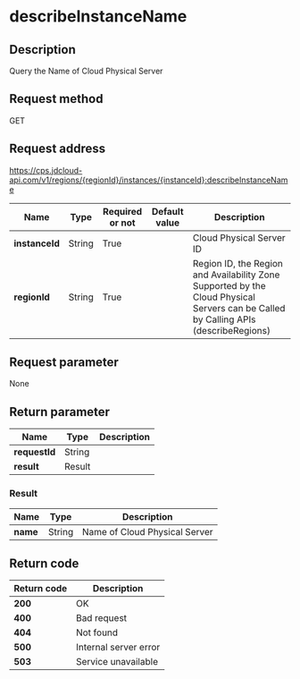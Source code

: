 # describeInstanceName


## Description
Query the Name of Cloud Physical Server

## Request method
GET

## Request address
https://cps.jdcloud-api.com/v1/regions/{regionId}/instances/{instanceId}:describeInstanceName

|Name|Type|Required or not|Default value|Description|
|---|---|---|---|---|
|**instanceId**|String|True||Cloud Physical Server ID|
|**regionId**|String|True||Region ID, the Region and Availability Zone Supported by the Cloud Physical Servers can be Called by Calling APIs (describeRegions)|

## Request parameter
None


## Return parameter
|Name|Type|Description|
|---|---|---|
|**requestId**|String||
|**result**|Result||


### Result
|Name|Type|Description|
|---|---|---|
|**name**|String|Name of Cloud Physical Server|

## Return code
|Return code|Description|
|---|---|
|**200**|OK|
|**400**|Bad request|
|**404**|Not found|
|**500**|Internal server error|
|**503**|Service unavailable|
